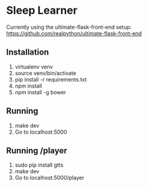 # Sleep Learner

Currently using the ultimate-flask-front-end setup:
https://github.com/realpython/ultimate-flask-front-end


## Installation

1. virtualenv venv
2. source venv/bin/activate
3. pip install -r requirements.txt
4. npm install
5. npm install -g bower

## Running
1. make dev
2. Go to localhost:5000

## Running /player
1. sudo pip install gtts
2. make dev
3. Go to localhost:5000/player
